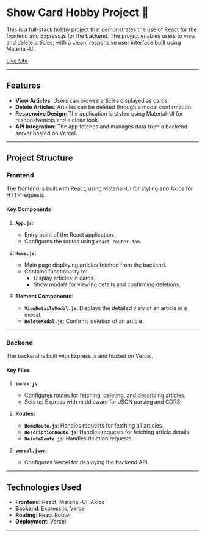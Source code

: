 # Show Card Hobby Project :tada:

This is a full-stack hobby project that demonstrates the use of React for the frontend and Express.js for the backend. The project enables users to view and delete articles, with a clean, responsive user interface built using Material-UI.

[Live Site](https://posts-show.vercel.app/)

---

## Features

- **View Articles**: Users can browse articles displayed as cards.
- **Delete Articles**: Articles can be deleted through a modal confirmation.
- **Responsive Design**: The application is styled using Material-UI for responsiveness and a clean look.
- **API Integration**: The app fetches and manages data from a backend server hosted on Vercel.

---

## Project Structure

### Frontend

The frontend is built with React, using Material-UI for styling and Axios for HTTP requests.

#### Key Components

1. **`App.js`**:
   - Entry point of the React application.
   - Configures the routes using `react-router-dom`.

2. **`Home.js`**:
   - Main page displaying articles fetched from the backend.
   - Contains functionality to:
     - Display articles in cards.
     - Show modals for viewing details and confirming deletions.

3. **Element Components**:
   - **`ViewDetailsModal.js`**: Displays the detailed view of an article in a modal.
   - **`DeleteModal.js`**: Confirms deletion of an article.

---

### Backend

The backend is built with Express.js and hosted on Vercel.

#### Key Files

1. **`index.js`**:
   - Configures routes for fetching, deleting, and describing articles.
   - Sets up Express with middleware for JSON parsing and CORS.

2. **Routes**:
   - **`HomeRoute.js`**: Handles requests for fetching all articles.
   - **`DescriptionRoute.js`**: Handles requests for fetching article details.
   - **`DeleteRoute.js`**: Handles deletion requests.

3. **`vercel.json`**:
   - Configures Vercel for deploying the backend API.

---

## Technologies Used

- **Frontend**: React, Material-UI, Axios
- **Backend**: Express.js, Vercel
- **Routing**: React Router
- **Deployment**: Vercel

---
